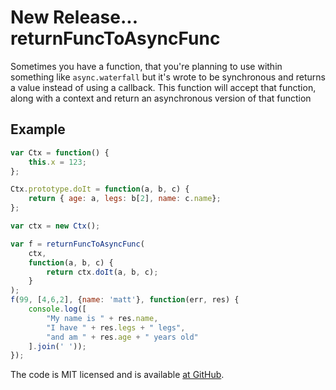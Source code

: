 # New Release... returnFuncToAsyncFunc


Sometimes you have a function, that you're planning to use within something like `async.waterfall` but it's wrote to be synchronous and returns a value instead of using a callback. This function will accept that function, along with a context and return an asynchronous version of that function

## Example

```javascript
var Ctx = function() {
    this.x = 123;
};

Ctx.prototype.doIt = function(a, b, c) {
    return { age: a, legs: b[2], name: c.name};
};

var ctx = new Ctx();

var f = returnFuncToAsyncFunc(
    ctx,
    function(a, b, c) {
        return ctx.doIt(a, b, c);
    }
);
f(99, [4,6,2], {name: 'matt'}, function(err, res) {
    console.log([
        "My name is " + res.name,
        "I have " + res.legs + " legs",
        "and am " + res.age + " years old"
    ].join(' '));
});
```

The code is MIT licensed and is available [at GitHub](https://github.com/forbesmyester/returnFuncToAsyncFunc).

